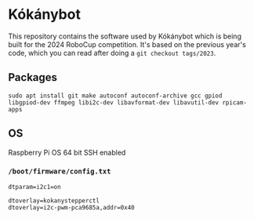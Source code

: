 # Kókánybot

This repository contains the software used by Kókánybot which is being built for the 2024 RoboCup competition.
It's based on the previous year's code, which you can read after doing a `git checkout tags/2023`.

## Packages
```
sudo apt install git make autoconf autoconf-archive gcc gpiod libgpiod-dev ffmpeg libi2c-dev libavformat-dev libavutil-dev rpicam-apps
```

## OS

Raspberry Pi OS 64 bit
SSH enabled

### `/boot/firmware/config.txt`

```
dtparam=i2c1=on

dtoverlay=kokanystepperctl
dtoverlay=i2c-pwm-pca9685a,addr=0x40
```
